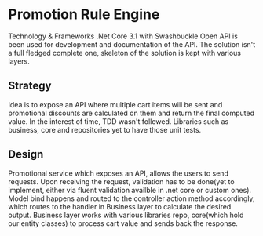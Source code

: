 # Promotion Rule Engine
Technology & Frameworks
.Net Core 3.1 with Swashbuckle Open API is been used for development and documentation of the API. 
The solution isn't a full fledged complete one, skeleton of the solution is kept with various layers.

## Strategy

Idea is to expose an API where multiple cart items will be sent and promotional discounts are calculated on them and return the final computed value. 
In the interest of time, TDD wasn't followed. Libraries such as business, core and repositories yet to have those unit tests.

## Design

Promotional service which exposes an API, allows the users to send requests.
Upon receiving the request, validation has to be done(yet to implement, either via fluent validation availble in .net core or custom ones).
Model bind happens and routed to the controller action method accordingly, which routes to the handler in Business layer to calculate the desired output.
Business layer works with various libraries repo, core(which hold our entity classes) to process cart value and sends back the response.
